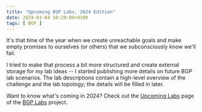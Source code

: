 ```yaml
---
title: "Upcoming BGP Labs, 2024 Edition"
date: 2024-01-04 10:29:00+0100
tags: [ BGP ]
---
```

It's that time of the year when we create unreachable goals and make empty promises to ourselves (or others) that we subconsciously know we'll fail.

I tried to make that process a bit more structured and create external storage for my lab ideas -- I started publishing more details on future BGP lab scenarios. The lab descriptions contain a high-level overview of the challenge and the lab topology; the details will be filled in later.

Want to know what's coming in 2024? Check out the [Upcoming Labs](https://bgplabs.net/3-upcoming/) page of the [BGP Labs](https://bgplabs.net/) project.